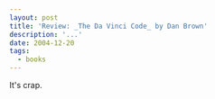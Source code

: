 ```yaml
---
layout: post
title: 'Review: _The Da Vinci Code_ by Dan Brown'
description: '...'
date: 2004-12-20
tags:
  - books
---
```


It's crap.
